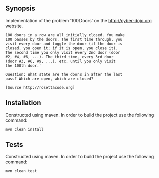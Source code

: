 ## Synopsis

Implementation of the problem '100Doors' on the http://cyber-dojo.org website.

```
100 doors in a row are all initially closed. You make
100 passes by the doors. The first time through, you
visit every door and toggle the door (if the door is
closed, you open it; if it is open, you close it).
The second time you only visit every 2nd door (door
#2, #4, #6, ...). The third time, every 3rd door
(door #3, #6, #9, ...), etc, until you only visit
the 100th door.`

Question: What state are the doors in after the last
pass? Which are open, which are closed?

[Source http://rosettacode.org]
```

## Installation

Constructed using maven. In order to build the project use the following command:

`mvn clean install`

## Tests

Constructed using maven. In order to build the project use the following command:

`mvn clean test`